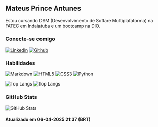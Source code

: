 ## Mateus Prince Antunes
Estou cursando DSM (Desenvolvimento de Softare Multiplafatorma) na FATEC em Indaiatuba e um bootcamp na DIO.

### Conecte-se comigo
[![Linkedin](https://img.shields.io/badge/linkedin-%230077B5.svg?style=for-the-badge&logo=linkedin&logoColor=white)](https://www.linkedin.com/in/mateuspa)
[![Github](https://img.shields.io/badge/GitHub-100000?style=for-the-badge&logo=github&logoColor=white)](https://github.com/mateuspa)

### Habilidades
![Markdown](https://img.shields.io/badge/Markdown-000?style=for-the-badge&logo=markdown)
![HTML5](https://img.shields.io/badge/HTML5-E34F26?style=for-the-badge&logo=html5&logoColor=white)
![CSS3](https://img.shields.io/badge/CSS3-1572B6?style=for-the-badge&logo=css3&logoColor=white)
![Python](https://img.shields.io/badge/python-3670A0?style=for-the-badge&logo=python&logoColor=ffdd54)


![Top Langs](https://github-readme-stats-git-masterrstaa-rickstaa.vercel.app/api/top-langs/?username=mateuspa&bg_color=000&border_color=30A3DC&title_color=E94D5F&text_color=FFF)
![Top Langs](https://github-readme-stats-git-masterrstaa-rickstaa.vercel.app/api/top-langs/?username=mateuspa&layout=compact&bg_color=000&border_color=30A3DC&title_color=E94D5F&text_color=FFF)

### GitHub Stats
![GitHub Stats](https://github-readme-stats.vercel.app/api?username=mateuspa&theme=transparent&bg_color=000&border_color=30A3DC&show_icons=true&icon_color=30A3DC&title_color=E94D5F&text_color=FFF)

#### Atualizado em 06-04-2025 21:37 (BRT)